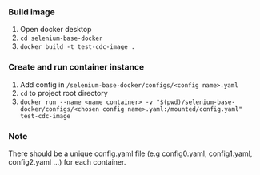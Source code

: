 ### Build image
1. Open docker desktop
2. `cd selenium-base-docker`
3. `docker build -t test-cdc-image .`

### Create and run container instance
1. Add config in `/selenium-base-docker/configs/<config name>.yaml`
2. `cd` to project root directory
3. `docker run --name <name container> -v "$(pwd)/selenium-base-docker/configs/<chosen config name>.yaml:/mounted/config.yaml" test-cdc-image`

### Note
There should be a unique config.yaml file (e.g config0.yaml, config1.yaml, config2.yaml ...) for each container.